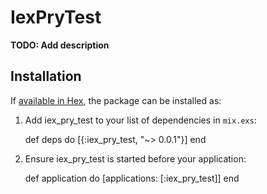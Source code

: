 # IexPryTest

**TODO: Add description**

## Installation

If [available in Hex](https://hex.pm/docs/publish), the package can be installed as:

  1. Add iex_pry_test to your list of dependencies in `mix.exs`:

        def deps do
          [{:iex_pry_test, "~> 0.0.1"}]
        end

  2. Ensure iex_pry_test is started before your application:

        def application do
          [applications: [:iex_pry_test]]
        end

